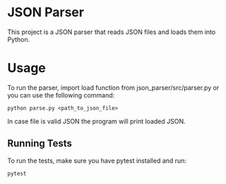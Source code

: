 # JSON Parser
This project is a JSON parser that reads JSON files and loads them into Python.

# Usage
To run the parser, import load function from json_parser/src/parser.py or you can use the following command:

`python parse.py <path_to_json_file>`

In case file is valid JSON the program will print loaded JSON.


## Running Tests
To run the tests, make sure you have pytest installed and run:

`pytest`